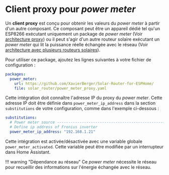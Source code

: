 # Client proxy pour *power meter*

Un **client proxy** est conçu pour obtenir les valeurs du *power meter* à partir d'un autre composant. Ce composant peut être un appareil dédié tel qu'un ESP8266 exécutant uniquement un package de *power meter* (Voir [architecture proxy](firmware.md#configuration-avec-proxy-de-compteur-denergie)) ou il peut s'agir d'un autre routeur solaire exécutant un *power meter* qui lit la puissance réelle échangée avec le réseau (Voir [architecture avec plusieurs routeurs solaires](firmware.md#configuration-avec-plusieurs-routeurs-solaires)).

Pour utiliser ce package, ajoutez les lignes suivantes à votre fichier de configuration :

```yaml linenums="1"
packages:
  power_meter:
    url: https://github.com/XavierBerger/Solar-Router-for-ESPHome/
    file: solar_router/power_meter_proxy.yaml
```

Cette intégration doit connaître l'adresse IP du proxy du *power meter*. Cette adresse IP doit être définie dans `power_meter_ip_address` dans la section `substitutions` de votre configuration, comme dans l'exemple ci-dessous :

```yaml linenums="1"
substitutions:
  # Power meter source -----------------------------------------------------------
  # Define ip address of Fronius inverter
  power_meter_ip_address: "192.168.1.21"
```

Cette intégration est activée/désactivée avec une variable globale `power_meter_activated`. Cette variable peut être modifiée par un interrupteur dans Home Assistant.

!!! warning "Dépendance au réseau"
    Ce *power meter* nécessite le réseau pour recueillir des informations sur l'énergie échangée avec le réseau.

